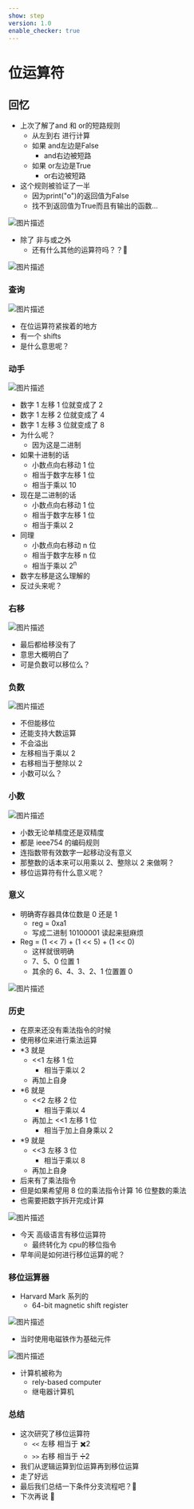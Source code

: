 ```yaml
---
show: step
version: 1.0
enable_checker: true
---
```


# 位运算符

## 回忆

- 上次了解了and 和 or的短路规则
	- 从左到右 进行计算
	- 如果 and左边是False
		- and右边被短路
	- 如果 or左边是True
		- or右边被短路
- 这个规则被验证了一半
	- 因为print("o")的返回值为False
	- 找不到返回值为True而且有输出的函数...

![图片描述](https://doc.shiyanlou.com/courses/uid1190679-20230215-1676447633140)

- 除了 非与或之外
	- 还有什么其他的运算符吗？？🤔

![图片描述](https://doc.shiyanlou.com/courses/uid1190679-20230217-1676588737071)

### 查询

![图片描述](https://doc.shiyanlou.com/courses/uid1190679-20210926-1632622694898)

- 在位运算符紧挨着的地方
- 有一个 shifts
- 是什么意思呢？

### 动手

![图片描述](https://doc.shiyanlou.com/courses/uid1190679-20210926-1632623561337)

- 数字 1 左移 1 位就变成了 2
- 数字 1 左移 2 位就变成了 4
- 数字 1 左移 3 位就变成了 8
- 为什么呢？
  - 因为这是二进制
- 如果十进制的话
  - 小数点向右移动 1 位
  - 相当于数字左移 1 位
  - 相当于乘以 10
- 现在是二进制的话
  - 小数点向右移动 1 位
  - 相当于数字左移 1 位
  - 相当于乘以 2
- 同理
  - 小数点向右移动 n 位
  - 相当于数字左移 n 位
  - 相当于乘以 2<sup>n<sup>
- 数字左移是这么理解的
- 反过头来呢？

### 右移

![图片描述](https://doc.shiyanlou.com/courses/uid1190679-20210926-1632623653648)

- 最后都给移没有了
- 意思大概明白了
- 可是负数可以移位么？

### 负数

![图片描述](https://doc.shiyanlou.com/courses/uid1190679-20210926-1632623890256)

- 不但能移位
- 还能支持大数运算
- 不会溢出
- 左移相当于乘以 2
- 右移相当于整除以 2
- 小数可以么？

### 小数

![图片描述](https://doc.shiyanlou.com/courses/uid1190679-20210926-1632623964852)

- 小数无论单精度还是双精度
- 都是 ieee754 的编码规则
- 连指数带有效数字一起移动没有意义
- 那整数的话本来可以用乘以 2、整除以 2 来做啊？
- 移位运算符有什么意义呢？

### 意义

- 明确寄存器具体位数是 0 还是 1
  - reg = 0xa1
  - 写成二进制 10100001 读起来挺麻烦
- Reg = (1 << 7) + (1 << 5) + (1 << 0)
  - 这样就很明确
  - 7、5、0 位置 1
  - 其余的 6、4、3、2、1 位置置 0

![图片描述](https://doc.shiyanlou.com/courses/uid1190679-20210926-1632624313644)

### 历史

- 在原来还没有乘法指令的时候
- 使用移位来进行乘法运算
- \*3 就是
  - <<1 左移 1 位
    - 相当于乘以 2
  - 再加上自身
- \*6 就是
  - <<2 左移 2 位
    - 相当于乘以 4
  - 再加上 <<1 左移 1 位
    - 相当于加上自身乘以 2
- \*9 就是
  - <<3 左移 3 位
    - 相当于乘以 8
  - 再加上自身
- 后来有了乘法指令
- 但是如果希望用 8 位的乘法指令计算 16 位整数的乘法
- 也需要把数字拆开完成计算

![图片描述](https://doc.shiyanlou.com/courses/uid1190679-20210926-1632624875535)

- 今天 高级语言有移位运算符
	- 最终转化为 cpu的移位指令 
- 早年间是如何进行移位运算的呢？

### 移位运算器

- Harvard Mark 系列的
	- 64-bit magnetic shift register

![图片描述](https://doc.shiyanlou.com/courses/uid1190679-20230909-1694226206618)

- 当时使用电磁铁作为基础元件

![图片描述](https://doc.shiyanlou.com/courses/uid1190679-20230909-1694226215539)

- 计算机被称为
	- rely-based computer
	- 继电器计算机 

### 总结

- 这次研究了移位运算符
  - `<<` 左移 相当于 ✖️2
  - `>>` 右移 相当于 ➗️2
- 我们从逻辑运算到位运算再到移位运算
- 走了好远
- 最后我们总结一下条件分支流程吧？🤔
- 下次再说 👋
